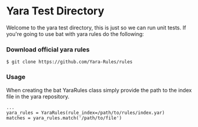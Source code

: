 # Yara Test Directory
Welcome to the yara test directory, this is just so we can run unit tests. If you're going to use bat with yara rules do the following:

### Download official yara rules
    $ git clone https://github.com/Yara-Rules/rules

### Usage
When creating the bat YaraRules class simply provide the path to the index file in the yara repository.


    ...
    yara_rules = YaraRules(rule_index=/path/to/rules/index.yar)
    matches = yara_rules.match('/path/to/file')
